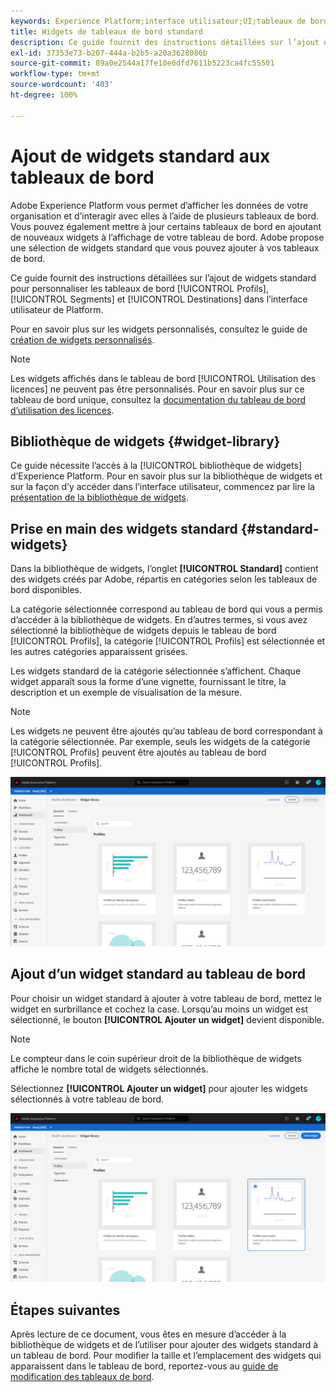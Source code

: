 ```yaml
---
keywords: Experience Platform;interface utilisateur;UI;tableaux de bord;tableau de bord;profils;segments;destinations;utilisation des licences
title: Widgets de tableaux de bord standard
description: Ce guide fournit des instructions détaillées sur l’ajout de widgets standard à vos tableaux de bord Adobe Experience Platform.
exl-id: 37353e73-b207-444a-b2b5-a20a3628086b
source-git-commit: 89a0e2544a17fe10e6dfd7611b5223ca4fc55501
workflow-type: tm+mt
source-wordcount: '403'
ht-degree: 100%

---
```


# Ajout de widgets standard aux tableaux de bord

Adobe Experience Platform vous permet d’afficher les données de votre organisation et d’interagir avec elles à l’aide de plusieurs tableaux de bord. Vous pouvez également mettre à jour certains tableaux de bord en ajoutant de nouveaux widgets à l’affichage de votre tableau de bord. Adobe propose une sélection de widgets standard que vous pouvez ajouter à vos tableaux de bord.

Ce guide fournit des instructions détaillées sur l’ajout de widgets standard pour personnaliser les tableaux de bord [!UICONTROL Profils], [!UICONTROL Segments] et [!UICONTROL Destinations] dans l’interface utilisateur de Platform.

Pour en savoir plus sur les widgets personnalisés, consultez le guide de [création de widgets personnalisés](custom-widgets.md).

>[!NOTE]
>
>Les widgets affichés dans le tableau de bord [!UICONTROL Utilisation des licences] ne peuvent pas être personnalisés. Pour en savoir plus sur ce tableau de bord unique, consultez la [documentation du tableau de bord d’utilisation des licences](../guides/license-usage.md).

## Bibliothèque de widgets {#widget-library}

Ce guide nécessite l’accès à la [!UICONTROL bibliothèque de widgets] d’Experience Platform. Pour en savoir plus sur la bibliothèque de widgets et sur la façon d’y accéder dans l’interface utilisateur, commencez par lire la [présentation de la bibliothèque de widgets](widget-library.md).

## Prise en main des widgets standard {#standard-widgets}

Dans la bibliothèque de widgets, l’onglet **[!UICONTROL Standard]** contient des widgets créés par Adobe, répartis en catégories selon les tableaux de bord disponibles.

La catégorie sélectionnée correspond au tableau de bord qui vous a permis d’accéder à la bibliothèque de widgets. En d’autres termes, si vous avez sélectionné la bibliothèque de widgets depuis le tableau de bord [!UICONTROL Profils], la catégorie [!UICONTROL Profils] est sélectionnée et les autres catégories apparaissent grisées.

Les widgets standard de la catégorie sélectionnée s’affichent. Chaque widget apparaît sous la forme d’une vignette, fournissant le titre, la description et un exemple de visualisation de la mesure.

>[!NOTE]
>
>Les widgets ne peuvent être ajoutés qu’au tableau de bord correspondant à la catégorie sélectionnée. Par exemple, seuls les widgets de la catégorie [!UICONTROL Profils] peuvent être ajoutés au tableau de bord [!UICONTROL Profils].

![](../images/customization/standard-widgets.png)

## Ajout d’un widget standard au tableau de bord

Pour choisir un widget standard à ajouter à votre tableau de bord, mettez le widget en surbrillance et cochez la case. Lorsqu’au moins un widget est sélectionné, le bouton **[!UICONTROL Ajouter un widget]** devient disponible.

>[!NOTE]
>
>Le compteur dans le coin supérieur droit de la bibliothèque de widgets affiche le nombre total de widgets sélectionnés.

Sélectionnez **[!UICONTROL Ajouter un widget]** pour ajouter les widgets sélectionnés à votre tableau de bord.

![](../images/customization/add-widget.png)

## Étapes suivantes

Après lecture de ce document, vous êtes en mesure d’accéder à la bibliothèque de widgets et de l’utiliser pour ajouter des widgets standard à un tableau de bord. Pour modifier la taille et l’emplacement des widgets qui apparaissent dans le tableau de bord, reportez-vous au [guide de modification des tableaux de bord](modify.md).
